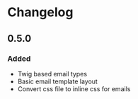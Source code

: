 # Changelog

## 0.5.0

### Added

- Twig based email types 
- Basic email template layout 
- Convert css file to inline css for emails 